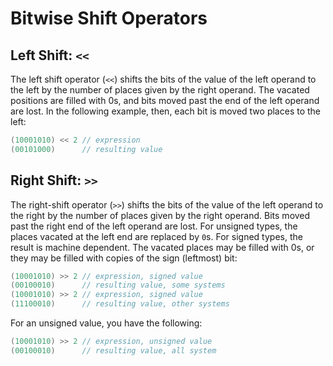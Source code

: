 # Bitwise Shift Operators

## Left Shift: `<<`

The left shift operator (`<<`) shifts the bits of the value of the left operand to the left by the number of places given by the right operand. The vacated positions are filled with 0s, and bits moved past the end of the left operand are lost. In the following example, then, each bit is moved two places to the left:

```c
(10001010) << 2 // expression
(00101000)      // resulting value
```

## Right Shift: `>>`

The right-shift operator (`>>`) shifts the bits of the value of the left operand to the right by the number of places given by the right operand. Bits moved past the right end of the left operand are lost. For unsigned types, the places vacated at the left end are replaced by `0`s. For signed types, the result is machine dependent. The vacated places may be filled with 0s, or they may be filled with copies of the sign (leftmost) bit:

```c
(10001010) >> 2 // expression, signed value
(00100010)      // resulting value, some systems
(10001010) >> 2 // expression, signed value
(11100010)      // resulting value, other systems
```

For an unsigned value, you have the following:

```c
(10001010) >> 2 // expression, unsigned value
(00100010)      // resulting value, all system
```

